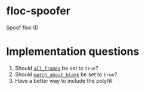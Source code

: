 # floc-spoofer
Spoof floc ID

# Implementation questions

1. Should [`all_frames`][0] be set to `true`?
2. Should [`match_about_blank`][1] be set to `true`?
3. Have a better way to include the polyfill


[0]: https://developer.mozilla.org/en-US/docs/Mozilla/Add-ons/WebExtensions/manifest.json/content_scripts#all_frames
[1]: https://developer.mozilla.org/en-US/docs/Mozilla/Add-ons/WebExtensions/manifest.json/content_scripts#match_about_blank
